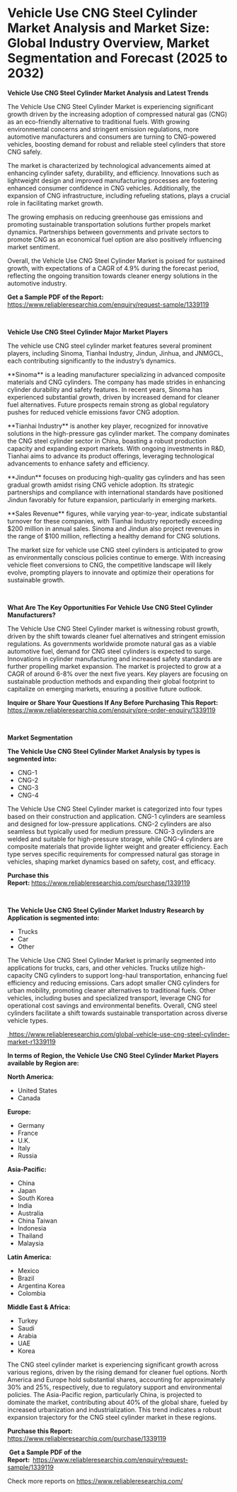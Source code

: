 <p><h1>Vehicle Use CNG Steel Cylinder Market Analysis and Market Size: Global Industry Overview, Market Segmentation and Forecast (2025 to 2032)</h1></p><p><strong>Vehicle Use CNG Steel Cylinder Market Analysis and Latest Trends</strong></p>
<p><p>The Vehicle Use CNG Steel Cylinder Market is experiencing significant growth driven by the increasing adoption of compressed natural gas (CNG) as an eco-friendly alternative to traditional fuels. With growing environmental concerns and stringent emission regulations, more automotive manufacturers and consumers are turning to CNG-powered vehicles, boosting demand for robust and reliable steel cylinders that store CNG safely. </p><p>The market is characterized by technological advancements aimed at enhancing cylinder safety, durability, and efficiency. Innovations such as lightweight design and improved manufacturing processes are fostering enhanced consumer confidence in CNG vehicles. Additionally, the expansion of CNG infrastructure, including refueling stations, plays a crucial role in facilitating market growth.</p><p>The growing emphasis on reducing greenhouse gas emissions and promoting sustainable transportation solutions further propels market dynamics. Partnerships between governments and private sectors to promote CNG as an economical fuel option are also positively influencing market sentiment.</p><p>Overall, the Vehicle Use CNG Steel Cylinder Market is poised for sustained growth, with expectations of a CAGR of 4.9% during the forecast period, reflecting the ongoing transition towards cleaner energy solutions in the automotive industry.</p></p>
<p><strong>Get a Sample PDF of the Report:&nbsp;</strong> <a href="https://www.reliableresearchiq.com/enquiry/request-sample/1339119?utm_campaign=2463&utm_medium=2&utm_source=Github&utm_content=ia&utm_term=27032025&utm_id=vehicle-use-cng-steel-cylinder">https://www.reliableresearchiq.com/enquiry/request-sample/1339119</a></p>
<p>&nbsp;</p>
<p><strong>Vehicle Use CNG Steel Cylinder Major Market Players</strong></p>
<p><p>The vehicle use CNG steel cylinder market features several prominent players, including Sinoma, Tianhai Industry, Jindun, Jinhua, and JNMGCL, each contributing significantly to the industry’s dynamics.</p><p>**Sinoma** is a leading manufacturer specializing in advanced composite materials and CNG cylinders. The company has made strides in enhancing cylinder durability and safety features. In recent years, Sinoma has experienced substantial growth, driven by increased demand for cleaner fuel alternatives. Future prospects remain strong as global regulatory pushes for reduced vehicle emissions favor CNG adoption.</p><p>**Tianhai Industry** is another key player, recognized for innovative solutions in the high-pressure gas cylinder market. The company dominates the CNG steel cylinder sector in China, boasting a robust production capacity and expanding export markets. With ongoing investments in R&D, Tianhai aims to advance its product offerings, leveraging technological advancements to enhance safety and efficiency.</p><p>**Jindun** focuses on producing high-quality gas cylinders and has seen gradual growth amidst rising CNG vehicle adoption. Its strategic partnerships and compliance with international standards have positioned Jindun favorably for future expansion, particularly in emerging markets. </p><p>**Sales Revenue** figures, while varying year-to-year, indicate substantial turnover for these companies, with Tianhai Industry reportedly exceeding $200 million in annual sales. Sinoma and Jindun also project revenues in the range of $100 million, reflecting a healthy demand for CNG solutions.</p><p>The market size for vehicle use CNG steel cylinders is anticipated to grow as environmentally conscious policies continue to emerge. With increasing vehicle fleet conversions to CNG, the competitive landscape will likely evolve, prompting players to innovate and optimize their operations for sustainable growth.</p></p>
<p>&nbsp;</p>
<p><strong>What Are The Key Opportunities For Vehicle Use CNG Steel Cylinder Manufacturers?</strong></p>
<p><p>The Vehicle Use CNG Steel Cylinder market is witnessing robust growth, driven by the shift towards cleaner fuel alternatives and stringent emission regulations. As governments worldwide promote natural gas as a viable automotive fuel, demand for CNG steel cylinders is expected to surge. Innovations in cylinder manufacturing and increased safety standards are further propelling market expansion. The market is projected to grow at a CAGR of around 6-8% over the next five years. Key players are focusing on sustainable production methods and expanding their global footprint to capitalize on emerging markets, ensuring a positive future outlook.</p></p>
<p><strong>Inquire or Share Your Questions If Any Before Purchasing This Report:</strong> <a href="https://www.reliableresearchiq.com/enquiry/pre-order-enquiry/1339119?utm_campaign=2463&utm_medium=2&utm_source=Github&utm_content=ia&utm_term=27032025&utm_id=vehicle-use-cng-steel-cylinder">https://www.reliableresearchiq.com/enquiry/pre-order-enquiry/1339119</a></p>
<p>&nbsp;</p>
<p><strong>Market Segmentation</strong></p>
<p><strong>The Vehicle Use CNG Steel Cylinder Market Analysis by types is segmented into:</strong></p>
<p><ul><li>CNG-1</li><li>CNG-2</li><li>CNG-3</li><li>CNG-4</li></ul></p>
<p><p>The Vehicle Use CNG Steel Cylinder market is categorized into four types based on their construction and application. CNG-1 cylinders are seamless and designed for low-pressure applications. CNG-2 cylinders are also seamless but typically used for medium pressure. CNG-3 cylinders are welded and suitable for high-pressure storage, while CNG-4 cylinders are composite materials that provide lighter weight and greater efficiency. Each type serves specific requirements for compressed natural gas storage in vehicles, shaping market dynamics based on safety, cost, and efficacy.</p></p>
<p><strong>Purchase this Report:&nbsp;</strong><a href="https://www.reliableresearchiq.com/purchase/1339119?utm_campaign=2463&utm_medium=2&utm_source=Github&utm_content=ia&utm_term=27032025&utm_id=vehicle-use-cng-steel-cylinder">https://www.reliableresearchiq.com/purchase/1339119</a></p>
<p>&nbsp;</p>
<p><strong>The Vehicle Use CNG Steel Cylinder Market Industry Research by Application is segmented into:</strong></p>
<p><ul><li>Trucks</li><li>Car</li><li>Other</li></ul></p>
<p><p>The Vehicle Use CNG Steel Cylinder Market is primarily segmented into applications for trucks, cars, and other vehicles. Trucks utilize high-capacity CNG cylinders to support long-haul transportation, enhancing fuel efficiency and reducing emissions. Cars adopt smaller CNG cylinders for urban mobility, promoting cleaner alternatives to traditional fuels. Other vehicles, including buses and specialized transport, leverage CNG for operational cost savings and environmental benefits. Overall, CNG steel cylinders facilitate a shift towards sustainable transportation across diverse vehicle types.</p></p>
<p><a href="https://www.reliableresearchiq.com/global-vehicle-use-cng-steel-cylinder-market-r1339119?utm_campaign=2463&utm_medium=2&utm_source=Github&utm_content=ia&utm_term=27032025&utm_id=vehicle-use-cng-steel-cylinder">&nbsp;https://www.reliableresearchiq.com/global-vehicle-use-cng-steel-cylinder-market-r1339119</a></p>
<p><strong>In terms of Region, the Vehicle Use CNG Steel Cylinder Market Players available by Region are:</strong></p>
<p>
    <p> <strong> North America: </strong>
        <ul>
            <li>United States</li>
            <li>Canada</li>
        </ul>
        </p> 
    <p> <strong> Europe: </strong>
        <ul>
            <li>Germany</li>
            <li>France</li>
            <li>U.K.</li>
            <li>Italy</li>
            <li>Russia</li>
        </ul>
        </p> 
    <p> <strong> Asia-Pacific: </strong>
        <ul>
            <li>China</li>
            <li>Japan</li>
            <li>South Korea</li>
            <li>India</li>
            <li>Australia</li>
            <li>China Taiwan</li>
            <li>Indonesia</li>
            <li>Thailand</li>
            <li>Malaysia</li>
        </ul>
        </p> 
    <p> <strong> Latin America: </strong>
        <ul>
            <li>Mexico</li>
            <li>Brazil</li>
            <li>Argentina Korea</li>
            <li>Colombia</li>
        </ul>
        </p> 
    <p> <strong> Middle East & Africa: </strong>
        <ul>
            <li>Turkey</li>
            <li>Saudi</li>
            <li>Arabia</li>
            <li>UAE</li>
            <li>Korea</li>
        </ul>
    </p>
    </p>
<p><p>The CNG steel cylinder market is experiencing significant growth across various regions, driven by the rising demand for cleaner fuel options. North America and Europe hold substantial shares, accounting for approximately 30% and 25%, respectively, due to regulatory support and environmental policies. The Asia-Pacific region, particularly China, is projected to dominate the market, contributing about 40% of the global share, fueled by increased urbanization and industrialization. This trend indicates a robust expansion trajectory for the CNG steel cylinder market in these regions.</p></p>
<p><strong>Purchase this Report: </strong><a href="https://www.reliableresearchiq.com/purchase/1339119?utm_campaign=2463&utm_medium=2&utm_source=Github&utm_content=ia&utm_term=27032025&utm_id=vehicle-use-cng-steel-cylinder">https://www.reliableresearchiq.com/purchase/1339119</a></p>
<p>&nbsp;<strong>Get a Sample PDF of the Report:&nbsp;&nbsp;</strong><a href="https://www.reliableresearchiq.com/enquiry/request-sample/1339119?utm_campaign=2463&utm_medium=2&utm_source=Github&utm_content=ia&utm_term=27032025&utm_id=vehicle-use-cng-steel-cylinder">https://www.reliableresearchiq.com/enquiry/request-sample/1339119</a></p>
<p><strong></strong></p>
<p>Check more reports on <a href="https://www.reliableresearchiq.com/?utm_campaign=2463&utm_medium=2&utm_source=Github&utm_content=ia&utm_term=27032025&utm_id=vehicle-use-cng-steel-cylinder">https://www.reliableresearchiq.com/</a></p>